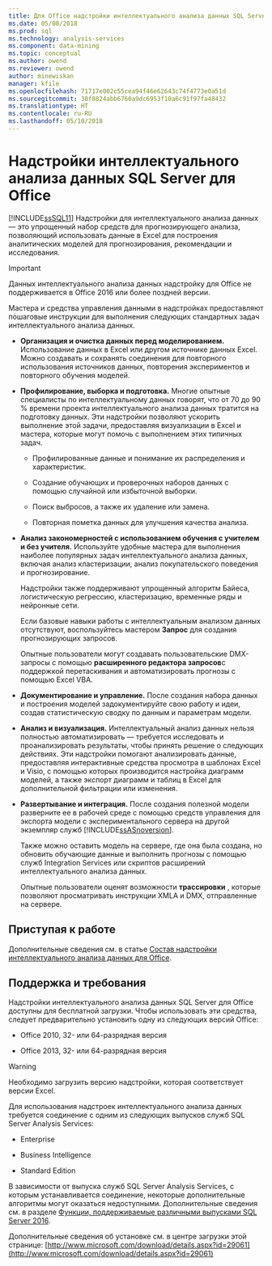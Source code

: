 ```yaml
---
title: Для Office надстройки интеллектуального анализа данных SQL Server | Документы Microsoft
ms.date: 05/08/2018
ms.prod: sql
ms.technology: analysis-services
ms.component: data-mining
ms.topic: conceptual
ms.author: owend
ms.reviewer: owend
author: minewiskan
manager: kfile
ms.openlocfilehash: 71717e002c55cea94f46e62643c74f4773e0a51d
ms.sourcegitcommit: 38f8824abb6760a9dc6953f10a6c91f97fa48432
ms.translationtype: HT
ms.contentlocale: ru-RU
ms.lasthandoff: 05/10/2018
---
```

# <a name="sql-server-data-mining-add-ins-for-office"></a>Надстройки интеллектуального анализа данных SQL Server для Office

  [!INCLUDE[ssSQL11](../../includes/sssql11-md.md)] Надстройки для интеллектуального анализа данных — это упрощенный набор средств для прогнозирующего анализа, позволяющий использовать данные в Excel для построения аналитических моделей для прогнозирования, рекомендации и исследования.  
  
> [!IMPORTANT]
> Данных интеллектуального анализа данных надстройку для Office не поддерживается в Office 2016 или более поздней версии.
  
 Мастера и средства управления данными в надстройках предоставляют пошаговые инструкции для выполнения следующих стандартных задач интеллектуального анализа данных.  
  
-   **Организация и очистка данных перед моделированием.** Использование данных в Excel или другом источнике данных Excel. Можно создавать и сохранять соединения для повторного использования источников данных, повторения экспериментов и повторного обучения моделей.  
  
-   **Профилирование, выборка и подготовка.** Многие опытные специалисты по интеллектуальному данных говорят, что от 70 до 90 % времени проекта интеллектуального анализа данных тратится на подготовку данных. Эти надстройки позволяют ускорить выполнение этой задачи, предоставляя визуализации в Excel и мастера, которые могут помочь с выполнением этих типичных задач.  
  
    -   Профилированные данные и понимание их распределения и характеристик.  
  
    -   Создание обучающих и проверочных наборов данных с помощью случайной или избыточной выборки.  
  
    -   Поиск выбросов, а также их удаление или замена.  
  
    -   Повторная пометка данных для улучшения качества анализа.  
  
-   **Анализ закономерностей с использованием обучения с учителем и без учителя.** Используйте удобные мастера для выполнения наиболее популярных задач интеллектуального анализа данных, включая анализ кластеризации, анализ покупательского поведения и прогнозирование.  
  
     Надстройки также поддерживают упрощенный алгоритм Байеса, логистическую регрессию, кластеризацию, временные ряды и нейронные сети.  
  
     Если базовые навыки работы с интеллектуальным анализом данных отсутствуют, воспользуйтесь мастером **Запрос** для создания прогнозирующих запросов.  
  
     Опытные пользователи могут создавать пользовательские DMX-запросы с помощью **расширенного редактора запросов**с поддержкой перетаскивания и автоматизировать прогнозы с помощью Excel VBA.  
  
-   **Документирование и управление.** После создания набора данных и построения моделей задокументируйте свою работу и идеи, создав статистическую сводку по данным и параметрам модели.  
  
-   **Анализ и визуализация.** Интеллектуальный анализ данных нельзя полностью автоматизировать — требуется исследовать и проанализировать результаты, чтобы принять решение о следующих действиях. Эти надстройки помогают анализировать данные, предоставляя интерактивные средства просмотра в шаблонах Excel и Visio, с помощью которых производится настройка диаграмм моделей, а также экспорт диаграмм и таблиц в Excel для дополнительной фильтрации или изменения.  
  
-   **Развертывание и интеграция.** После создания полезной модели разверните ее в рабочей среде с помощью средств управления для экспорта модели с экспериментального сервера на другой экземпляр служб [!INCLUDE[ssASnoversion](../../includes/ssasnoversion-md.md)].  
  
     Также можно оставить модель на сервере, где она была создана, но обновить обучающие данные и выполнить прогнозы с помощью служб Integration Services или скриптов расширений интеллектуального анализа данных.  
  
     Опытные пользователи оценят возможности **трассировки** , которые позволяют просматривать инструкции XMLA и DMX, отправленные на сервере.  
  
## <a name="getting-started"></a>Приступая к работе  
 Дополнительные сведения см. в статье [Состав надстройки интеллектуального анализа данных для Office](http://go.microsoft.com/fwlink/p/?LinkId=616849).  
  
## <a name="support-and-requirements"></a>Поддержка и требования  
 Надстройки интеллектуального анализа данных SQL Server для Office доступны для бесплатной загрузки. Чтобы использовать эти средства, следует предварительно установить одну из следующих версий Office:  
  
-   Office 2010, 32- или 64-разрядная версия  
  
-   Office 2013, 32- или 64-разрядная версия  
  
> [!WARNING]  
>  Необходимо загрузить версию надстройки, которая соответствует версии Excel.  
  
 Для использования надстроек интеллектуального анализа данных требуется соединение c одним из следующих выпусков служб SQL Server Analysis Services:  
  
-   Enterprise  
  
-   Business Intelligence  
  
-   Standard Edition  
  
 В зависимости от выпуска служб SQL Server Analysis Services, с которым устанавливается соединение, некоторые дополнительные алгоритмы могут оказаться недоступными. Дополнительные сведения см. в разделе [Функции, поддерживаемые различными выпусками SQL Server 2016](../../analysis-services/analysis-services-features-supported-by-the-editions-of-sql-server-2016.md).  
  
 Дополнительные сведения об установке см. в центре загрузки этой странице: [http://www.microsoft.com/download/details.aspx?id=29061](http://www.microsoft.com/download/details.aspx?id=29061)  
  
  
